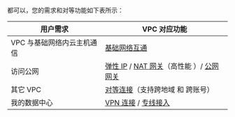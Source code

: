 都可以，您的需求和对等功能如下表所示：

| 用户需求 | VPC 对应功能 | 
|---------|---------|
| VPC 与基础网络内云主机通信 |  <a href="http://tce.fsphere.cn/doc/product/215/5002" target="_blank">基础网络互通</a> |
|访问公网|<a href="http://tce.fsphere.cn/doc/product/215/4958" target="_blank">弹性 IP</a> / <a href="http://tce.fsphere.cn/doc/product/215/4975" target="_blank">NAT 网关</a>（高性能 ）/ <a href="http://tce.fsphere.cn/doc/product/215/4972" target="_blank">公网网关</a> |
|其它 VPC|<a href="http://tce.fsphere.cn/doc/product/215/5000" target="_blank">对等连接</a>（支持跨地域 和 跨账号） |
|我的数据中心|<a href="http://tce.fsphere.cn/doc/product/215/4956" target="_blank">VPN 连接</a> / <a href="http://tce.fsphere.cn/doc/product/215/4976" target="_blank"> 专线接入</a> |